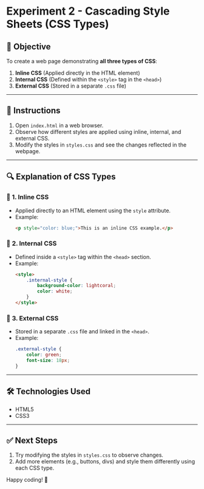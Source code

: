 # Experiment 2 - Cascading Style Sheets (CSS Types)  

## 🎯 Objective  
To create a web page demonstrating **all three types of CSS**:  
1. **Inline CSS** (Applied directly in the HTML element)  
2. **Internal CSS** (Defined within the `<style>` tag in the `<head>`)  
3. **External CSS** (Stored in a separate `.css` file)  

---

## 📌 Instructions  
1. Open `index.html` in a web browser.  
2. Observe how different styles are applied using inline, internal, and external CSS.  
3. Modify the styles in `styles.css` and see the changes reflected in the webpage.  

---

## 🔍 Explanation of CSS Types  

### 🎨 **1. Inline CSS**  
- Applied directly to an HTML element using the `style` attribute.  
- Example:  
  ```html
  <p style="color: blue;">This is an inline CSS example.</p>
  ```

### 🎨 **2. Internal CSS**  
- Defined inside a `<style>` tag within the `<head>` section.  
- Example:  
  ```html
  <style>
      .internal-style {
          background-color: lightcoral;
          color: white;
      }
  </style>
  ```

### 🎨 **3. External CSS**  
- Stored in a separate `.css` file and linked in the `<head>`.  
- Example:  
  ```css
  .external-style {
      color: green;
      font-size: 18px;
  }
  ```

---

## 🛠 Technologies Used  
- HTML5  
- CSS3  

---

## ✅ Next Steps  
1. Try modifying the styles in `styles.css` to observe changes.  
2. Add more elements (e.g., buttons, divs) and style them differently using each CSS type.  

Happy coding! 🚀  
